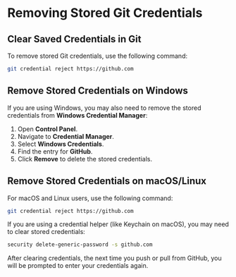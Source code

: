 # Removing Stored Git Credentials

## Clear Saved Credentials in Git
To remove stored Git credentials, use the following command:

```sh
git credential reject https://github.com
```

## Remove Stored Credentials on Windows
If you are using Windows, you may also need to remove the stored credentials from **Windows Credential Manager**:

1. Open **Control Panel**.
2. Navigate to **Credential Manager**.
3. Select **Windows Credentials**.
4. Find the entry for **GitHub**.
5. Click **Remove** to delete the stored credentials.

## Remove Stored Credentials on macOS/Linux
For macOS and Linux users, use the following command:

```sh
git credential reject https://github.com
```

If you are using a credential helper (like Keychain on macOS), you may need to clear stored credentials:

```sh
security delete-generic-password -s github.com
```

After clearing credentials, the next time you push or pull from GitHub, you will be prompted to enter your credentials again.

